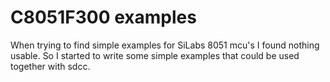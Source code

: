 # C8051F300 examples

When trying to find simple examples for SiLabs 8051 mcu's I found nothing usable.
So I started to write some simple examples that could be used together with sdcc.

